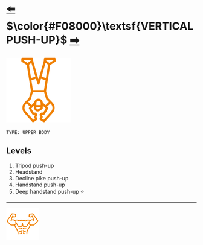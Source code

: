 # [:arrow_left:][prev] $\color{#F08000}\textsf{VERTICAL PUSH-UP}$ [:arrow_right:][next]

![icon]

`TYPE: UPPER BODY`

## Levels

1. Tripod push-up
2. Headstand
3. Decline pike push-up
4. Handstand push-up
5. Deep handstand push-up :star:

---

[![abs](../icons/six_pack_little.svg)](../training-1.md "Training 1")

<!-- predefined -->
[next]: movements.md "Movements"
[prev]: squat.md "Squat"

<!-- icons -->
[icon]: ../icons/vertical-push-up.svg
